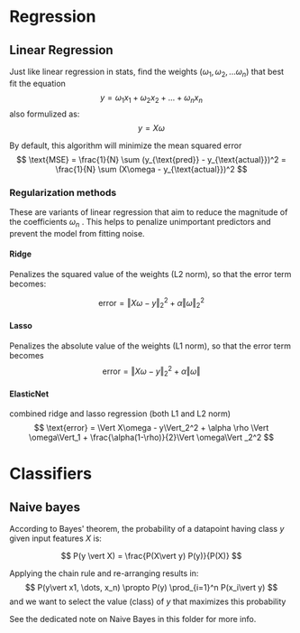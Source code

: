

# Regression

## Linear Regression

Just like linear regression in stats, find the weights ($\omega_1, \omega_2, ... \omega_n$) that best fit the equation
$$
y = \omega_1 x_1 + \omega_2 x_2 + ... + \omega_n x_n
$$
also formulized as:
$$
y = X\omega
$$

By default, this algorithm will minimize the mean squared error
$$
\text{MSE} = \frac{1}{N} \sum (y_{\text{pred}} - y_{\text{actual}})^2 = \frac{1}{N} \sum (X\omega - y_{\text{actual}})^2
$$


### Regularization methods
These are variants of linear regression that aim to reduce the magnitude of the coefficients $\omega_n$ . This helps to penalize unimportant predictors and prevent the model from fitting noise.

#### Ridge
Penalizes the squared value of the weights (L2 norm), so that the error term becomes:

$$
\text{error} = \Vert X\omega - y\Vert_2^2 + \alpha\Vert\omega\Vert_2^2
$$

#### Lasso
Penalizes the absolute value of the weights (L1 norm), so that the error term becomes
$$
\text{error} = \Vert X\omega - y \Vert_2^2 + \alpha\Vert\omega\Vert
$$

#### ElasticNet
combined ridge and lasso regression (both L1 and L2 norm)
$$
\text{error} = \Vert X\omega - y\Vert_2^2 + \alpha \rho \Vert \omega\Vert_1 + \frac{\alpha(1-\rho)}{2}\Vert \omega\Vert _2^2
$$

# Classifiers

## Naive bayes

According to Bayes' theorem, the probability of a datapoint having class $y$ given input features $X$ is:

$$
P(y \vert X) = \frac{P(X\vert y) P(y)}{P(X)}
$$

Applying the chain rule and re-arranging results in:
$$
P(y\vert x1, \dots, x_n) \propto P(y) \prod_{i=1}^n P(x_i\vert y)
$$
and we want to select the value (class) of $y$ that maximizes this probability 


 See the dedicated note on Naive Bayes in this folder for more info. 